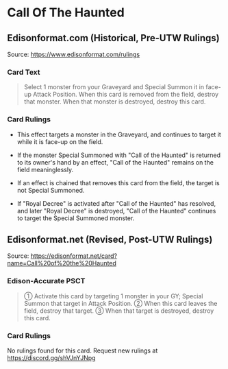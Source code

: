 # Call Of The Haunted

## Edisonformat.com (Historical, Pre-UTW Rulings)

Source: https://www.edisonformat.com/rulings

### Card Text

> Select 1 monster from your Graveyard and Special Summon it in face-up Attack Position. When this card is removed from the field, destroy that monster. When that monster is destroyed, destroy this card.

### Card Rulings

*   This effect targets a monster in the Graveyard, and continues to target it while it is face-up on the field.
*   If the monster Special Summoned with "Call of the Haunted" is returned to its owner's hand by an effect, "Call of the Haunted" remains on the field meaninglessly.
*   If an effect is chained that removes this card from the field, the target is not Special Summoned.  
    
*   If "Royal Decree" is activated after "Call of the Haunted" has resolved, and later "Royal Decree" is destroyed, "Call of the Haunted" continues to target the Special Summoned monster.

## Edisonformat.net (Revised, Post-UTW Rulings)

Source: https://edisonformat.net/card?name=Call%20of%20the%20Haunted

### Edison-Accurate PSCT

> ① Activate this card by targeting 1 monster in your GY; Special Summon that target in Attack Position.
> ② When this card leaves the field, destroy that target.
> ③ When that target is destroyed, destroy this card.

### Card Rulings

No rulings found for this card. Request new rulings at https://discord.gg/shVJnYJNpg
            